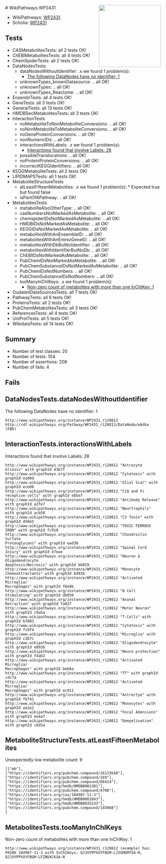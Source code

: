 <img style="float: right; width: 200px" src="https://upload.wikimedia.org/wikipedia/commons/thumb/8/83/Wplogo_with_text_500.png/640px-Wplogo_with_text_500.png" />
# WikiPathways WP2431

* WikiPathways: [WP2431](https://new.wikipathways.org/pathways/WP2431)
* Scholia: [WP2431](https://scholia.toolforge.org/wikipathways/WP2431)
## Tests
* CASMetabolitesTests: all 2 tests OK!
* ChEBIMetabolitesTests: all 4 tests OK!
* ChemSpiderTests: all 2 tests OK!
* DataNodesTests
    * dataNodesWithoutIdentifier: .x we found 1 problem(s):
        * [The following DataNodes have no identifier: 1](#d2d32fa0)
    * unknownTypes_knownDatasource: .. all OK!
    * unknownTypes: .. all OK!
    * unknownTypes_Reactome: .. all OK!
* EnsemblTests: all 4 tests OK!
* GeneTests: all 3 tests OK!
* GeneralTests: all 13 tests OK!
* HMDBSecMetabolitesTests: all 3 tests OK!
* InteractionTests
    * noMetaboliteToNonMetaboliteConversions: .. all OK!
    * noNonMetaboliteToMetaboliteConversions: .. all OK!
    * noGeneProteinConversions: .. all OK!
    * nonNumericIDs: .. all OK!
    * interactionsWithLabels: .x we found 1 problem(s):
        * [Interactions found that involve Labels: 28](#fe97a8df)
    * possibleTranslocations: .. all OK!
    * noProteinProteinConversions: .. all OK!
    * incorrectKEGGIdentifiers: .. all OK!
* KEGGMetaboliteTests: all 2 tests OK!
* LIPIDMAPSTests: all 1 tests OK!
* MetaboliteStructureTests
    * atLeastFifteenMetabolites: .x we found 1 problem(s):
            * Expected true but found false
    * isPartOfAPathway: .. all OK!
* MetabolitesTests
    * metaboliteAlsoOtherType: .. all OK!
    * casNumbersNotMarkedAsMetabolite: .. all OK!
    * chemspiderIDsNotMarkedAsMetabolite: .. all OK!
    * HMDBIDsNotMarkedAsMetabolite: .. all OK!
    * KEGGIDsNotMarkedAsMetabolite: .. all OK!
    * metabolitesWithAnEnsembleID: .. all OK!
    * metabolitesWithAnEntrezGeneID: .. all OK!
    * metabolitesWithDbButNoIdentifier: .. all OK!
    * metabolitesWithIdentifierButNoDb: .. all OK!
    * ChEBIIDsNotMarkedAsMetabolite: .. all OK!
    * PubChemIDsNotMarkedAsMetabolite: .. all OK!
    * PubChemSubstanceIDsNotMarkedAsMetabolite: .. all OK!
    * PubChemIDsNotNumbers: .. all OK!
    * PubChemSubstanceIDsNotNumbers: .. all OK!
    * tooManyInChIKeys: .x we found 1 problem(s):
        * [Non-zero count of metabolites with more than one InChIKey: 1](#a4e4037e)
* OudatedDataSourcesTests: all 7 tests OK!
* PathwayTests: all 6 tests OK!
* ProteinsTests: all 2 tests OK!
* PubChemMetabolitesTests: all 3 tests OK!
* ReferencesTests: all 4 tests OK!
* UniProtTests: all 5 tests OK!
* WikidataTests: all 14 tests OK!


## Summary

* Number of test classes: 20
* Number of tests: 104
* Number of assertions: 208
* Number of fails: 4

## Fails

<a name="d2d32fa0" />

## DataNodesTests.dataNodesWithoutIdentifier

The following DataNodes have no identifier: 1
```
http://www.wikipathways.org/instance/WP2431_r120812 http://rdf.wikipathways.org/Pathway/WP2431_r120812/DataNode/e6dba (FBR)
```

<a name="fe97a8df" />

## InteractionTests.interactionsWithLabels

Interactions found that involve Labels: 28
```
http://www.wikipathways.org/instance/WP2431_r120812 "Astrocyte Gliosis" with graphId d3b7f
http://www.wikipathways.org/instance/WP2431_r120812 "Cytotoxic" with graphId ead0d
http://www.wikipathways.org/instance/WP2431_r120812 "Glial Scar" with graphId ece06
http://www.wikipathways.org/instance/WP2431_r120812 "C1Q and Fc receptive cells" with graphId e85e7
http://www.wikipathways.org/instance/WP2431_r120812 "Antibody Release" with graphId a2fe7
http://www.wikipathways.org/instance/WP2431_r120812 "Neurtrophils" with graphId acb58
http://www.wikipathways.org/instance/WP2431_r120812 "C3 Toxin" with graphId d58e5
http://www.wikipathways.org/instance/WP2431_r120812 "TOXIC FERROUS
IRON" with graphId fc918
http://www.wikipathways.org/instance/WP2431_r120812 "Chondroitin Sulfate 
Proteoglycans" with graphId ead30
http://www.wikipathways.org/instance/WP2431_r120812 "Spinal Cord 
Injury" with graphId e7eae
http://www.wikipathways.org/instance/WP2431_r120812 "Neuron & 
Oligodendrocyte
Apoptosis/Necrosis" with graphId bb029
http://www.wikipathways.org/instance/WP2431_r120812 "Monocyte Chemoattractants" with graphId bd92b
http://www.wikipathways.org/instance/WP2431_r120812 "Activated Microglia/
Macrophages" with graphId f6d4b
http://www.wikipathways.org/instance/WP2431_r120812 "B Cell Stimulating" with graphId db650
http://www.wikipathways.org/instance/WP2431_r120812 "Axonal Retraction" with graphId fa027
http://www.wikipathways.org/instance/WP2431_r120812 "Motor Neuron" with graphId c9a5a
http://www.wikipathways.org/instance/WP2431_r120812 "T-Cells" with graphId b7883
http://www.wikipathways.org/instance/WP2431_r120812 "Cytotoxic" with graphId fc9f4
http://www.wikipathways.org/instance/WP2431_r120812 "Microglia" with graphId c267c
http://www.wikipathways.org/instance/WP2431_r120812 "Oligodendrocyte" with graphId e8936
http://www.wikipathways.org/instance/WP2431_r120812 "Neuro protection" with graphId f4ab2
http://www.wikipathways.org/instance/WP2431_r120812 "Activated Microglia/
Macrophages" with graphId beb8a
http://www.wikipathways.org/instance/WP2431_r120812 "TT" with graphId cdc7a
http://www.wikipathways.org/instance/WP2431_r120812 "Activated Microglia/
Macrophages" with graphId ec911
http://www.wikipathways.org/instance/WP2431_r120812 "Astroctye" with graphId fbf41
http://www.wikipathways.org/instance/WP2431_r120812 "Monocytes" with graphId aa1e2
http://www.wikipathways.org/instance/WP2431_r120812 "Focal Adensions" with graphId ee4af
http://www.wikipathways.org/instance/WP2431_r120812 "Demyelination" with graphId c6d3a
```

<a name="6d4291f6" />

## MetaboliteStructureTests.atLeastFifteenMetabolites

Unexpectedly low metabolite count: 9

```
[["mb"],
["https://identifiers.org/pubchem.compound/16133648"],
["https://identifiers.org/pubchem.compound/169"],
["https://identifiers.org/pubchem.compound/66414"],
["https://identifiers.org/hmdb/HMDB0001381"],
["https://identifiers.org/pubchem.compound/4708"],
["https://identifiers.org/cas/104987-11-3"],
["https://identifiers.org/hmdb/HMDB0001043"],
["https://identifiers.org/hmdb/HMDB0035233"],
["https://identifiers.org/pubchem.compound/145068"]
]
```

<a name="a4e4037e" />

## MetabolitesTests.tooManyInChIKeys

Non-zero count of metabolites with more than one InChIKey: 1
```
http://www.wikipathways.org/instance/WP2431_r120812 (example) has: FK506 104987-11-3 with InChIKeys: QJJXYPPXXYFBGM-LJIGMGMYSA-N, QJJXYPPXXYFBGM-LFZNUXCKSA-N
```

